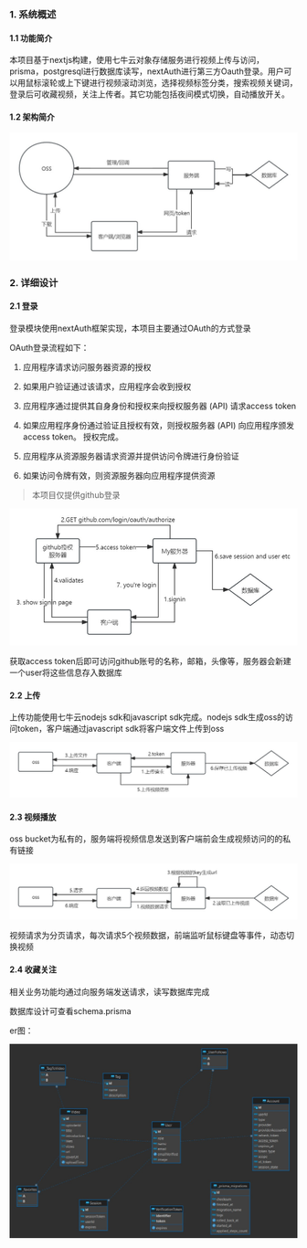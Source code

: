 ### 1. 系统概述

#### 1.1 功能简介

本项目基于nextjs构建，使用七牛云对象存储服务进行视频上传与访问，prisma，postgresql进行数据库读写，nextAuth进行第三方Oauth登录。用户可以用鼠标滚轮或上下键进行视频滚动浏览，选择视频标签分类，搜索视频关键词，登录后可收藏视频，关注上传者。其它功能包括夜间模式切换，自动播放开关。

#### 1.2 架构简介

<img src="./imgs/1.jpg" style="zoom:80%;" />

### 2. 详细设计

#### 2.1 登录

登录模块使用nextAuth框架实现，本项目主要通过OAuth的方式登录

OAuth登录流程如下：

1. 应用程序请求访问服务器资源的授权

2. 如果用户验证通过该请求，应用程序会收到授权

3. 应用程序通过提供其自身身份和授权来向授权服务器 (API) 请求access token

4. 如果应用程序身份通过验证且授权有效，则授权服务器 (API) 向应用程序颁发access token。 授权完成。

5. 应用程序从资源服务器请求资源并提供访问令牌进行身份验证

6. 如果访问令牌有效，则资源服务器向应用程序提供资源

> 本项目仅提供github登录

<img src="./imgs/2.jpg" style="zoom:80%;" />

获取access token后即可访问github账号的名称，邮箱，头像等，服务器会新建一个user将这些信息存入数据库

#### 2.2 上传

上传功能使用七牛云nodejs sdk和javascript sdk完成。nodejs sdk生成oss的访问token，客户端通过javascript sdk将客户端文件上传到oss

<img src="./imgs/3.jpg" style="zoom:80%;" />

#### 2.3 视频播放

oss bucket为私有的，服务端将视频信息发送到客户端前会生成视频访问的的私有链接

<img src="./imgs/4.jpg" style="zoom:80%;" />

视频请求为分页请求，每次请求5个视频数据，前端监听鼠标键盘等事件，动态切换视频

#### 2.4 收藏关注

相关业务功能均通过向服务端发送请求，读写数据库完成

数据库设计可查看schema.prisma

er图：

<img src="./imgs/5.jpg" style="zoom:70%;" />
